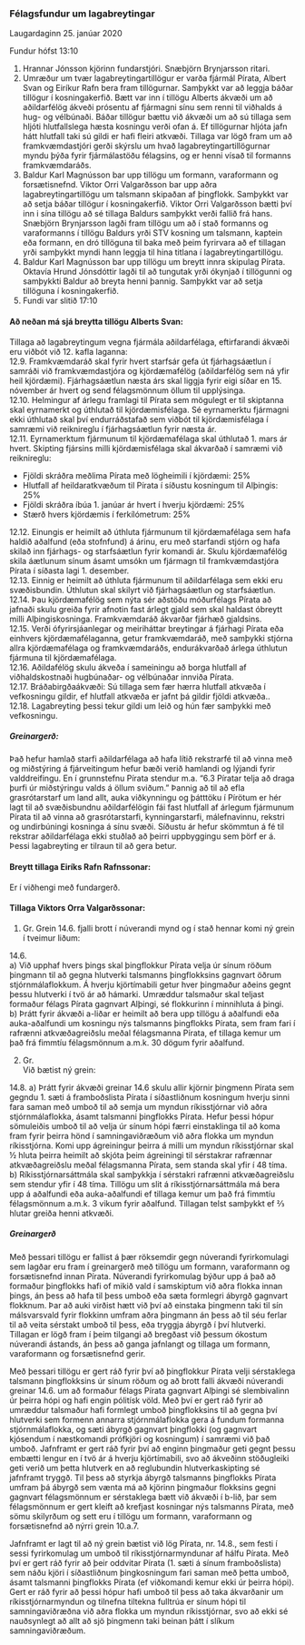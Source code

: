 ### Félagsfundur um lagabreytingar

Laugardaginn 25. janúar 2020

Fundur hófst 13:10
1.	Hrannar Jónsson kjörinn fundarstjóri. Snæbjörn Brynjarsson ritari.
2.	Umræður um tvær lagabreytingartillögur er varða fjármál Pírata, Albert Svan og Eiríkur Rafn bera fram tillögurnar.
Samþykkt var að leggja báðar tillögur í kosningakerfið. Bætt var inn í tillögu Alberts ákvæði um að aðildarfélög ákveði prósentu af fjármagni sínu sem renni til viðhalds á hug- og vélbúnaði.
Báðar tillögur bættu við ákvæði um að sú tillaga sem hljóti hlutfallslega hæsta kosningu verði ofan á. Ef tillögurnar hljóta jafn hátt hlutfall taki sú gildi er hafi fleiri atkvæði.
Tillaga var lögð fram um að framkvæmdastjóri gerði skýrslu um hvað lagabreytingartillögurnar myndu þýða fyrir fjármálastöðu félagsins, og er henni vísað til formanns framkvæmdaráðs.
3.	Baldur Karl Magnússon bar upp tillögu um formann, varaformann og forsætisnefnd.
Viktor Orri Valgarðsson bar upp aðra lagabreytingartillögu um talsmann skipaðan af þingflokk.
Samþykkt var að setja báðar tillögur í kosningakerfið. Viktor Orri Valgarðsson bætti því inn i sína tillögu að sé tillaga Baldurs samþykkt verði fallið frá hans.
Snæbjörn Brynjarsson lagði fram tillögu um að í stað formanns og varaformanns í tillögu
Baldurs yrði STV kosning um talsmann, kaptein eða formann, en dró tillöguna til baka með þeim fyrirvara að ef tillagan yrði samþykkt myndi hann leggja til hina titlana í lagabreytingartillögu.
4.	Baldur Karl Magnússon bar upp tillögu um breytt innra skipulag Pírata. 
Oktavía Hrund Jónsdóttir lagði til að tungutak yrði ókynjað í tillögunni og samþykkti Baldur að breyta henni þannig. 
Samþykkt var að setja tillöguna í kosningakerfið.
5.	Fundi var slitið 17:10


#### Að neðan má sjá breytta tillögu Alberts Svan:

Tillaga að lagabreytingum vegna fjármála aðildarfélaga, eftirfarandi ákvæði eru viðbót við 12. kafla laganna:  
12.9. Framkvæmdaráð skal fyrir hvert starfsár gefa út fjárhagsáætlun í samráði við framkvæmdastjóra og kjördæmafélög (aðildarfélög sem ná yfir heil kjördæmi). Fjárhagsáætlun næsta árs skal liggja fyrir eigi síðar en 15. nóvember ár hvert og send félagsmönnum öllum til upplýsinga.  
12.10. Helmingur af árlegu framlagi til Pírata sem mögulegt er til skiptanna skal eyrnamerkt og úthlutað til kjördæmisfélaga. Sé eyrnamerktu fjármagni ekki úthlutað skal því endurráðstafað sem viðbót til kjördæmisfélaga í samræmi við reiknireglu í fjárhagsáætlun fyrir næsta ár.   
12.11. Eyrnamerktum fjármunum til kjördæmafélaga skal úthlutað 1. mars ár hvert. Skipting fjársins milli kjördæmisfélaga skal ákvarðað í samræmi við reiknireglu:
- Fjöldi skráðra meðlima Pírata með lögheimili í kjördæmi: 25%
- Hlutfall af heildaratkvæðum til Pírata í síðustu kosningum til Alþingis: 25%
- Fjöldi skráðra íbúa 1. janúar ár hvert í hverju kjördæmi: 25%  
- Stærð hvers kjördæmis í ferkílómetrum: 25%


12.12. Einungis er heimilt að úthluta fjármunum til kjördæmafélaga sem hafa haldið aðalfund (eða stofnfund) á árinu, eru með starfandi stjórn og hafa skilað inn fjárhags- og starfsáætlun fyrir komandi ár. Skulu kjördæmafélög skila áætlunum sínum ásamt umsókn um fjármagn til framkvæmdastjóra Pírata í síðasta lagi 1. desember.   
12.13. Einnig er heimilt að úthluta fjármunum til aðildarfélaga sem ekki eru svæðisbundin. Úthlutun skal skilyrt við fjárhagsáætlun og starfsáætlun.   
12.14. Þau kjördæmafélög sem nýta sér aðstöðu móðurfélags Pírata að jafnaði skulu greiða fyrir afnotin fast árlegt gjald sem skal haldast óbreytt milli Alþingiskosninga. Framkvæmdaráð ákvarðar fjárhæð gjaldsins.   
12.15. Verði ófyrirsjáanlegar og meiriháttar breytingar á fjárhagi Pírata eða einhvers kjördæmafélaganna, getur framkvæmdaráð, með samþykki stjórna allra kjördæmafélaga og framkvæmdaráðs, endurákvarðað árlega úthlutun fjármuna til kjördæmafélaga.  
12.16. Aðildafélög skulu ákveða í sameiningu að borga hlutfall af viðhaldskostnaði hugbúnaðar- og vélbúnaðar innviða Pírata.   
12.17. Bráðabirgðaákvæði: Sú tillaga sem fær hærra hlutfall atkvæða í vefkosningu gildir, ef hlutfall atkvæða er jafnt þá gildir fjöldi atkvæða..  
12.18. Lagabreyting þessi tekur gildi um leið og hún fær samþykki með vefkosningu. 

##### Greinargerð:

Það hefur hamlað starfi aðildarfélaga að hafa lítið rekstrarfé til að vinna með og miðstýring á fjárveitingum hefur bæði verið hamlandi og lýjandi fyrir valddreifingu. En í grunnstefnu Pírata stendur m.a. “6.3 Píratar telja að draga þurfi úr miðstýringu valds á öllum sviðum.” Þannig að til að efla grasrótarstarf um land allt, auka viðkynningu og þátttöku í Pírötum er hér lagt til að svæðisbundnu aðildarfélögin fái fast hlutfall af árlegum fjármunum Pírata til að vinna að grasrótarstarfi, kynningarstarfi, málefnavinnu, rekstri og undirbúningi kosninga á sínu svæði.
Síðustu ár hefur skömmtun á fé til rekstrar aðildarfélaga ekki stuðlað að þeirri uppbyggingu sem þörf er á. Þessi lagabreyting er tilraun til að gera betur.


#### Breytt tillaga Eiríks Rafn Rafnssonar:
Er í viðhengi með fundargerð.

#### Tillaga Viktors Orra Valgarðssonar:

1. Gr.
Grein 14.6. fjalli brott í núverandi mynd og í stað hennar komi ný grein í tveimur liðum:

14.6.  
a) Við upphaf hvers þings skal þingflokkur Pírata velja úr sínum röðum þingmann til að gegna hlutverki talsmanns þingflokksins gagnvart öðrum stjórnmálaflokkum. Á hverju kjörtímabili getur hver þingmaður aðeins gegnt þessu hlutverki í tvö ár að hámarki. Umræddur talsmaður skal teljast formaður félags Pírata gagnvart Alþingi, sé flokkurinn í minnihluta á þingi.  
b) Þrátt fyrir ákvæði a-liðar er heimilt að bera upp tillögu á aðalfundi eða auka-aðalfundi um kosningu nýs talsmanns þingflokks Pírata, sem fram fari í rafrænni atkvæðagreiðslu meðal félagsmanna Pírata, ef tillaga kemur um það frá fimmtíu félagsmönnum a.m.k. 30 dögum fyrir aðalfund.

2. Gr.  
Við bætist ný grein:

14.8.
a) Þrátt fyrir ákvæði greinar 14.6 skulu allir kjörnir þingmenn Pírata sem gegndu 1. sæti á framboðslista Pírata í síðastliðnum kosningum hverju sinni fara saman með umboð til að semja um myndun ríkisstjórnar við aðra stjórnmálaflokka, ásamt talsmanni þingflokks Pírata. Hefur þessi hópur sömuleiðis umboð til að velja úr sínum hópi færri einstaklinga til að koma fram fyrir þeirra hönd í samningaviðræðum við aðra flokka um myndun ríkisstjórna. Komi upp ágreiningur þeirra á milli um myndun ríkisstjórnar skal ½ hluta þeirra heimilt að skjóta þeim ágreiningi til sérstakrar rafrænnar atkvæðagreiðslu meðal félagsmanna Pírata, sem standa skal yfir í 48 tíma.
b) Ríkisstjórnarsáttmála skal samþykkja í sérstakri rafrænni atkvæðagreiðslu sem stendur yfir í 48 tíma. Tillögu um slit á ríkisstjórnarsáttmála má bera upp á aðalfundi eða auka-aðalfundi ef tillaga kemur um það frá fimmtíu félagsmönnum a.m.k. 3 vikum fyrir aðalfund. Tillagan telst samþykkt ef ⅔ hlutar greiða henni atkvæði.

##### Greinargerð

Með þessari tillögu er fallist á þær röksemdir gegn núverandi fyrirkomulagi sem lagðar eru fram í greinargerð með tillögu um formann, varaformann og forsætisnefnd innan Pírata. Núverandi fyrirkomulag býður upp á það að formaður þingflokks hafi of mikið vald í samskiptum við aðra flokka innan þings, án þess að hafa til þess umboð eða sæta formlegri ábyrgð gagnvart flokknum. Þar að auki virðist hætt við því að einstaka þingmenn taki til sín málsvarsvald fyrir flokkinn umfram aðra þingmann án þess að til séu ferlar til að veita sérstakt umboð til þess, eða tryggja ábyrgð í því hlutverki. Tillagan er lögð fram í þeim tilgangi að bregðast við þessum ókostum núverandi ástands, án þess að ganga jafnlangt og tillaga um formann, varaformann og forsætisnefnd gerir.

Með þessari tillögu er gert ráð fyrir því að þingflokkur Pírata velji sérstaklega talsmann þingflokksins úr sínum röðum og að brott falli ákvæði núverandi greinar 14.6. um að formaður félags Pírata gagnvart Alþingi sé slembivalinn úr þeirra hópi og hafi engin pólitísk völd. Með því er gert ráð fyrir að umræddur talsmaður hafi formlegt umboð þingflokksins til að gegna því hlutverki sem formenn annarra stjórnmálaflokka gera á fundum formanna stjórnmálaflokka, og sæti ábyrgð gagnvart þingflokki (og gagnvart kjósendum í næstkomandi prófkjöri og kosningum) í samræmi við það umboð. Jafnframt er gert ráð fyrir því að enginn þingmaður geti gegnt þessu embætti lengur en í tvö ár á hverju kjörtímabili, svo að ákveðinn stöðugleiki geti verið um þetta hlutverk en að reglubundin hlutverkaskipting sé jafnframt tryggð. Til þess að styrkja ábyrgð talsmanns þingflokks Pírata umfram þá ábyrgð sem vænta má að kjörinn þingmaður flokksins gegni gagnvart félagsmönnum er sérstaklega bætt við ákvæði í b-lið, þar sem félagsmönnum er gert kleift að krefjast kosningar nýs talsmanns Pírata, með sömu skilyrðum og sett eru í tillögu um formann, varaformann og forsætisnefnd að nýrri grein 10.a.7.

Jafnframt er lagt til að ný grein bætist við lög Pírata, nr. 14.8., sem festi í sessi fyrirkomulag um umboð til ríkisstjórnarmyndunar af hálfu Pírata. Með því er gert ráð fyrir að þeir oddvitar Pírata (1. sæti á sínum framboðslista) sem náðu kjöri í síðastliðnum þingkosningum fari saman með þetta umboð, ásamt talsmanni þingflokks Pírata (ef viðkomandi kemur ekki úr þeirra hópi). Gert er ráð fyrir að þessi hópur hafi umboð til þess að taka ákvarðanir um ríkisstjórnarmyndun og tilnefna tiltekna fulltrúa er sínum hópi til samningaviðræðna við aðra flokka um myndun ríkisstjórnar, svo að ekki sé nauðsynlegt að allt að sjö þingmenn taki beinan þátt í slíkum samningaviðræðum.



